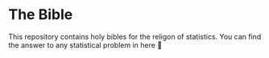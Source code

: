 # The Bible

This repository contains holy bibles for the religon of statistics. You can find the answer to any statistical problem in here 👀